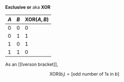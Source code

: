 **Exclusive or** aka **XOR**

|$A$|$B$|$\mathsf{XOR}(A,B)$|
|---|---|-------------------|
|0|0|0|
|0|1|1|
|1|0|1|
|1|1|0|

As an [[Iverson bracket]],

$$
\mathsf{XOR}(b_i) = [\text{odd number of 1s in } b]
$$